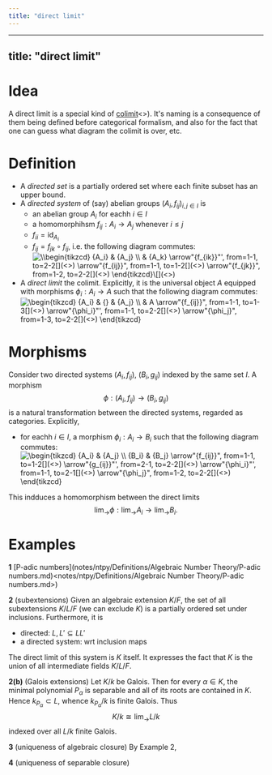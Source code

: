 ```yaml
---
title: "direct limit"
---
```


---
title: "direct limit"
---

# Idea
A direct limit is a special kind of [colimit]()<>). It's naming is a consequence of them being defined before categorical formalism, and also for the fact that one can guess what diagram the colimit is over, etc.

# Definition
- A *directed set* is a partially ordered set where each finite subset has an upper bound.
- A *directed system* of (say) abelian groups $(A_i, f_{ij})_{i,j\in I}$ is
	- an abelian group $A_i$ for eachh $i\in I$
	- a homomorphihsm $f_{ij}:A_i\to A_j$ whenever $i\leq j$
	- $f_{ii}=\text{id}_{A_i}$
	- $f_{ij}=f_{jk}\circ f_{ij}$, i.e. the following diagram commutes:
	<img align="center" src="https://i.upmath.me/svg/%5C%5B%5Cbegin%7Btikzcd%7D%0A%09%7BA_i%7D%20%26%20%7BA_j%7D%20%5C%5C%0A%09%26%20%7BA_k%7D%0A%09%5Carrow%5B%22%7Bf_%7Bik%7D%7D%22'%2C%20from%3D1-1%2C%20to%3D2-2%5D%0A%09%5Carrow%5B%22%7Bf_%7Bij%7D%7D%22%2C%20from%3D1-1%2C%20to%3D1-2%5D%0A%09%5Carrow%5B%22%7Bf_%7Bjk%7D%7D%22%2C%20from%3D1-2%2C%20to%3D2-2%5D%0A%5Cend%7Btikzcd%7D%5C%5D" alt="\\begin{tikzcd}
	{A_i} &amp; {A_j} \\
	&amp; {A_k}
	\arrow&quot;{f_{ik}}&quot;', from=1-1, to=2-2[](<>)
	\arrow&quot;{f_{ij}}&quot;, from=1-1, to=1-2[](<>)
	\arrow&quot;{f_{jk}}&quot;, from=1-2, to=2-2[](<>)
\end{tikzcd}\[](<>)" />
- A *direct limit* the colimit. Explicitly, it is the universal object $A$ equipped with morphisms $\phi_i:A_i\to A$ such that the following diagram commutes:
<img align="center" src="https://i.upmath.me/svg/%5Cbegin%7Btikzcd%7D%0A%09%7BA_i%7D%20%26%20%7B%7D%20%26%20%7BA_j%7D%20%5C%5C%0A%09%26%20A%0A%09%5Carrow%5B%22%7Bf_%7Bij%7D%7D%22%2C%20from%3D1-1%2C%20to%3D1-3%5D%0A%09%5Carrow%5B%22%7B%5Cphi_i%7D%22'%2C%20from%3D1-1%2C%20to%3D2-2%5D%0A%09%5Carrow%5B%22%7B%5Cphi_j%7D%22%2C%20from%3D1-3%2C%20to%3D2-2%5D%0A%5Cend%7Btikzcd%7D" alt="\begin{tikzcd}
	{A_i} &amp; {} &amp; {A_j} \\
	&amp; A
	\arrow&quot;{f_{ij}}&quot;, from=1-1, to=1-3[](<>)
	\arrow&quot;{\phi_i}&quot;', from=1-1, to=2-2[](<>)
	\arrow&quot;{\phi_j}&quot;, from=1-3, to=2-2[](<>)
\end{tikzcd}" />

# Morphisms
Consider two directed systems $(A_i,f_{ij})$, $(B_i, g_{ij})$ indexed by the same set $I$. A morphism $$\phi:(A_i,f_{ij})\to (B_i, g_{ij})$$ is a natural transformation between the directed systems, regarded as categories. Explicitly, 
- for eachh $i\in I$, a morphism $\phi_i:A_i\to B_i$ such that the following diagram commutes:
<img align="center" src="https://i.upmath.me/svg/%5Cbegin%7Btikzcd%7D%0A%09%7BA_i%7D%20%26%20%7BA_j%7D%20%5C%5C%0A%09%7BB_i%7D%20%26%20%7BB_j%7D%0A%09%5Carrow%5B%22%7Bf_%7Bij%7D%7D%22%2C%20from%3D1-1%2C%20to%3D1-2%5D%0A%09%5Carrow%5B%22%7Bg_%7Bij%7D%7D%22'%2C%20from%3D2-1%2C%20to%3D2-2%5D%0A%09%5Carrow%5B%22%7B%5Cphi_i%7D%22'%2C%20from%3D1-1%2C%20to%3D2-1%5D%0A%09%5Carrow%5B%22%7B%5Cphi_j%7D%22%2C%20from%3D1-2%2C%20to%3D2-2%5D%0A%5Cend%7Btikzcd%7D" alt="\begin{tikzcd}
	{A_i} &amp; {A_j} \\
	{B_i} &amp; {B_j}
	\arrow&quot;{f_{ij}}&quot;, from=1-1, to=1-2[](<>)
	\arrow&quot;{g_{ij}}&quot;', from=2-1, to=2-2[](<>)
	\arrow&quot;{\phi_i}&quot;', from=1-1, to=2-1[](<>)
	\arrow&quot;{\phi_j}&quot;, from=1-2, to=2-2[](<>)
\end{tikzcd}" />

This indduces a homomorphism between the direct limits
$$\lim_\to\phi:\lim_\to A_i\to \lim_\to B_i.$$

# Examples
**1** [P-adic numbers](notes/ntpy/Definitions/Algebraic Number Theory/P-adic numbers.md)<notes/ntpy/Definitions/Algebraic Number Theory/P-adic numbers.md>)

**2** (subextensions) 
Given an algebraic extension $K/F$, the set of all subextensions $K/L/F$ (we can exclude $K$) is a partially ordered set under inclusions. Furthermore, it is 
- directed: $L,L'\subseteq LL'$
- a directed system: wrt inclusion maps

The direct limit of this system is $K$ itself. It expresses the fact that $K$ is the union of all intermediate fields $K/L/F$. 

**2(b)** (Galois extensions)
Let $K/k$ be Galois. Then for every $\alpha\in K$, the minimal polynomial $P_\alpha$ is separable and all of its roots are contained in $K$. Hence $k_{P_\alpha}\subset L$, whence $k_{P_\alpha}/k$ is finite Galois. Thus $$K/k\cong\lim_\to L/k$$ indexed over all $L/k$ finite Galois.

**3** (uniqueness of algebraic closure)
By Example 2, 

**4** (uniqueness of separable closure)
